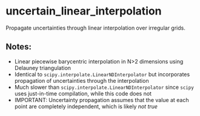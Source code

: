 # uncertain_linear_interpolation
Propagate uncertainties through linear interpolation over irregular 
grids.

## Notes:
- Linear piecewise barycentric interpolation in N>2 dimensions 
using Delauney triangulation
- Identical to `scipy.interpolate.LinearNDInterpolator` but 
incorporates propagation of uncertainties through the interpolation
- Much slower than `scipy.interpolate.LinearNDInterpolator` since 
`scipy` uses just-in-time compilation, while this code does not
- IMPORTANT: Uncertainty propagation assumes that the value at each 
point are completely independent, which is likely *not true*
